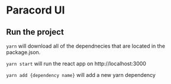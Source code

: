 # Paracord UI

## Run the project

`yarn` will download all of the dependnecies that are located in the package.json.

`yarn start` will run the react app on http://localhost:3000 

`yarn add {dependency name}` will add a new yarn dependency 